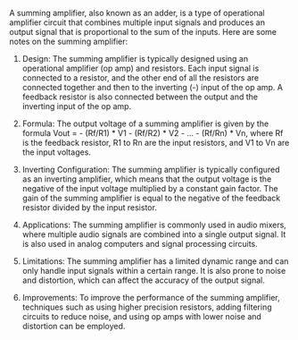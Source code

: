 A summing amplifier, also known as an adder, is a type of operational amplifier circuit that combines multiple input signals and produces an output signal that is proportional to the sum of the inputs. Here are some notes on the summing amplifier:

1. Design: The summing amplifier is typically designed using an operational amplifier (op amp) and resistors. Each input signal is connected to a resistor, and the other end of all the resistors are connected together and then to the inverting (-) input of the op amp. A feedback resistor is also connected between the output and the inverting input of the op amp.

2. Formula: The output voltage of a summing amplifier is given by the formula Vout = - (Rf/R1) * V1 - (Rf/R2) * V2 - ... - (Rf/Rn) * Vn, where Rf is the feedback resistor, R1 to Rn are the input resistors, and V1 to Vn are the input voltages.

3. Inverting Configuration: The summing amplifier is typically configured as an inverting amplifier, which means that the output voltage is the negative of the input voltage multiplied by a constant gain factor. The gain of the summing amplifier is equal to the negative of the feedback resistor divided by the input resistor.

4. Applications: The summing amplifier is commonly used in audio mixers, where multiple audio signals are combined into a single output signal. It is also used in analog computers and signal processing circuits.

5. Limitations: The summing amplifier has a limited dynamic range and can only handle input signals within a certain range. It is also prone to noise and distortion, which can affect the accuracy of the output signal.

6. Improvements: To improve the performance of the summing amplifier, techniques such as using higher precision resistors, adding filtering circuits to reduce noise, and using op amps with lower noise and distortion can be employed.

